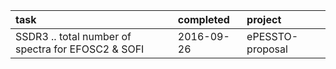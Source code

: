 | task                                                | completed   | project           |
|:----------------------------------------------------|:------------|:------------------|
| SSDR3 .. total number of spectra for EFOSC2 & SOFI  | 2016-09-26  | ePESSTO-proposal  |